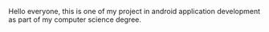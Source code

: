Hello everyone, this is one of my project in android application development as part of my computer science degree. 

